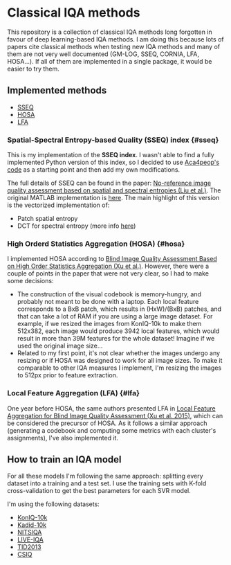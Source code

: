 # Classical IQA methods

This repository is a collection of classical IQA methods long forgotten in favour of deep learning-based IQA methods. I am doing this because lots of papers cite classical methods when testing new IQA methods and many of them are not very well documented (GM-LOG, SSEQ, CORNIA, LFA, HOSA...). If all of them are implemented in a single package, it would be easier to try them.

## Implemented methods

- [SSEQ](#sseq)
- [HOSA](#hosa)
- [LFA](#lfa)

### Spatial-Spectral Entropy-based Quality (SSEQ) index {#sseq}

This is my implementation of the **SSEQ index**. I wasn't able to find a fully implemented Python version of this index, so I decided to use [Aca4peop's code](https://github.com/Aca4peop/SSEQ-Python) as a starting point and then add my own modifications.

The full details of SSEQ can be found in the paper: [No-reference image quality assessment based on spatial and spectral entropies (Liu et al.)](https://doi.org/10.1016/j.image.2014.06.006). The original MATLAB implementation is [here](https://github.com/utlive/SSEQ). The main highlight of this version is the vectorized implementation of:

- Patch spatial entropy
- DCT for spectral entropy (more info [here](https://eng.libretexts.org/Bookshelves/Electrical_Engineering/Signal_Processing_and_Modeling/Information_and_Entropy_(Penfield)/03%3A_Compression/3.08%3A_Detail-_2-D_Discrete_Cosine_Transformation/3.8.02%3A_Discrete_Cosine_Transformation))

### High Orderd Statistics Aggregation (HOSA) {#hosa}

I implemented HOSA according to [Blind Image Quality Assessment Based on High
Order Statistics Aggregation (Xu et al.)](https://ieeexplore.ieee.org/document/7501619). However, there were a couple of points in the paper that were not very clear, so I had to make some decisions:

- The construction of the visual codebook is memory-hungry, and probably not meant to be done with a laptop. Each local feature corresponds to a BxB patch, which results in (HxW)/(BxB) patches, and that can take a lot of RAM if you are using a large image dataset. For example, if we resized the images from KonIQ-10k to make them 512x382, each image would produce 3942 local features, which would result in more than 39M features for the whole dataset! Imagine if we used the original image size...
- Related to my first point, it's not clear whether the images undergo any resizing or if HOSA was designed to work for all image sizes. To make it comparable to other IQA measures I implement, I'm resizing the images to 512px prior to feature extraction.

### Local Feature Aggregation (LFA) {#lfa}

One year before HOSA, the same authors presented LFA in [Local Feature Aggregation for Blind Image Quality
Assessment (Xu et al. 2015)](https://ieeexplore.ieee.org/abstract/document/7457832), which can be considered the precursor of HOSA. As it follows a similar approach (generating a codebook and computing some metrics with each cluster's assignments), I've also implemented it.

## How to train an IQA model

For all these models I'm following the same approach: splitting every dataset into a training and a test set. I use the training sets with K-fold cross-validation to get the best parameters for each SVR model.

I'm using the following datasets:

- [KonIQ-10k](https://database.mmsp-kn.de/koniq-10k-database.html)
- [Kadid-10k](https://database.mmsp-kn.de/kadid-10k-database.html)
- [NITSIQA](https://drive.google.com/drive/folders/0B_bnn8Xh3PMmT1VxSlVRWDNCTk0?resourcekey=0-9JzjQxVUNJXIodLwkiZ-Lg&usp=sharing)
- [LIVE-IQA](https://qualinet.github.io/databases/image/live_image_quality_assessment_database/)
- [TID2013](https://qualinet.github.io/databases/image/tampere_image_database_tid2013/)
- [CSIQ](https://qualinet.github.io/databases/image/categorical_image_quality_csiq_database/)
